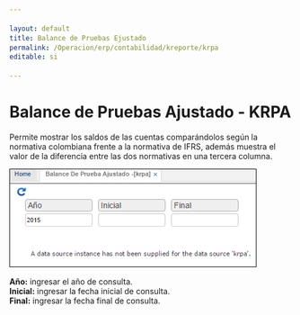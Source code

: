 ```yaml
---

layout: default
title: Balance de Pruebas Ejustado
permalink: /Operacion/erp/contabilidad/kreporte/krpa
editable: si

---
```


# Balance de Pruebas Ajustado - KRPA

Permite mostrar los saldos de las cuentas comparándolos según la normativa colombiana frente a la normativa de IFRS, además muestra el valor de la diferencia entre las dos normativas en una tercera columna.  


![](KRPA.png)

**Año:** ingresar el año de consulta.  
**Inicial:** ingresar la fecha inicial de consulta.  
**Final:** ingresar la fecha final de consulta.  





